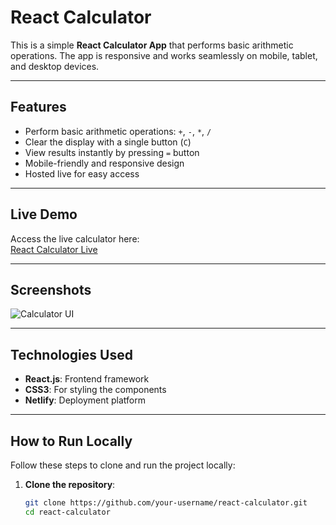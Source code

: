 # React Calculator

This is a simple **React Calculator App** that performs basic arithmetic operations. The app is responsive and works seamlessly on mobile, tablet, and desktop devices.

---

## **Features**
- Perform basic arithmetic operations: `+`, `-`, `*`, `/`
- Clear the display with a single button (`C`)
- View results instantly by pressing `=` button
- Mobile-friendly and responsive design
- Hosted live for easy access

---

## **Live Demo**
Access the live calculator here:  
[React Calculator Live](https://usingreactcalculator.netlify.app/)

---

## **Screenshots**

![Calculator UI](https://via.placeholder.com/500x300.png?text=Calculator+App+UI)

---

## **Technologies Used**
- **React.js**: Frontend framework
- **CSS3**: For styling the components
- **Netlify**: Deployment platform

---

## **How to Run Locally**

Follow these steps to clone and run the project locally:

1. **Clone the repository**:
   ```bash
   git clone https://github.com/your-username/react-calculator.git
   cd react-calculator
